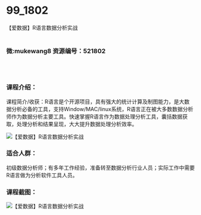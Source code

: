 # 99_1802
【爱数据】R语言数据分析实战
<br/></br>
<h3>微:mukewang8 资源编号：521802</h3>
<br/></br>
<h3>课程介绍：</h3>
<p>课程简介/收获：<a title="查看与 R语言 相关的文章" target="_blank">R语言</a>是个开源项目，具有强大的统计计算及制图能力，是大数据分析必备的工具，支持Window/MAC/linux系统，<a title="查看与 R语言 相关的文章" target="_blank">R语言</a>正在被大多数数据分析师作为数据分析主要工具。快速掌握R语言作为数据处理分析工具，囊括数据获取，处理分析和结果呈现，大大提升数据处理分析效率。</p>
<p><img src="https://www.ko996.com/wp-content/uploads/img/2018/03/2-223.png" alt="【爱数据】R语言数据分析实战"></p>
<h3>适合人群：</h3>
<p>初级数据分析师；有多年工作经验，准备转至数据分析行业人员；实际工作中需要R语言做为分析软件工具人员。</p>
<div class="info-desc">
<h3>课程截图：</h3>
<p><img src="https://www.ko996.com/wp-content/uploads/img/2018/03/3-234.png" alt="【爱数据】R语言数据分析实战"></p>


			
</div>
